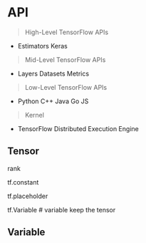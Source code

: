 # API
> High-Level TensorFlow APIs

- Estimators Keras

> Mid-Level TensorFlow APIs

- Layers Datasets Metrics

> Low-Level TensorFlow APIs

- Python C++ Java Go JS

> Kernel

* TensorFlow Distributed Execution Engine


## Tensor

rank

tf.constant

tf.placeholder

tf.Variable   # variable keep the tensor


## Variable


